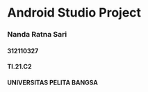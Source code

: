 # Android Studio Project
### Nanda Ratna Sari
#### 312110327
#### TI.21.C2
#### UNIVERSITAS PELITA BANGSA

